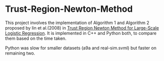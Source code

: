 # Trust-Region-Newton-Method

This project involves the implementation of Algorithm 1 and Algorithm 2 proposed by lin et al.(2008) in [Trust Region Newton Method for Large-Scale Logistic Regression](http://www.csie.ntu.edu.tw/~cjlin/papers/logistic.pdf).
It is implemented in C++ and Python both, to compare them based on the time taken.

Python was slow for smaller datasets (a9a and real-sim.svml) but faster on remaining two.
